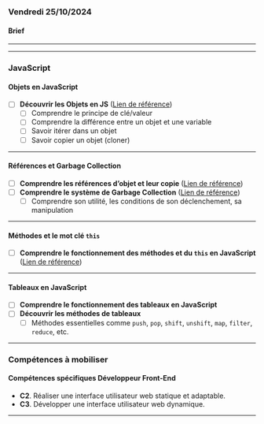 ### Vendredi 25/10/2024

#### Brief
---

---

### JavaScript

#### Objets en JavaScript
- [ ] **Découvrir les Objets en JS** ([Lien de référence](https://javascript.info/object))
  - [ ] Comprendre le principe de clé/valeur
  - [ ] Comprendre la différence entre un objet et une variable
  - [ ] Savoir itérer dans un objet
  - [ ] Savoir copier un objet (cloner)

---

#### Références et Garbage Collection
- [ ] **Comprendre les références d’objet et leur copie** ([Lien de référence](https://fr.javascript.info/object-copy))
- [ ] **Comprendre le système de Garbage Collection** ([Lien de référence](https://fr.javascript.info/garbage-collection))
  - [ ] Comprendre son utilité, les conditions de son déclenchement, sa manipulation

---

#### Méthodes et le mot clé `this`
- [ ] **Comprendre le fonctionnement des méthodes et du `this` en JavaScript** ([Lien de référence](https://fr.javascript.info/object-methods))

---

#### Tableaux en JavaScript
- [ ] **Comprendre le fonctionnement des tableaux en JavaScript**
- [ ] **Découvrir les méthodes de tableaux**  
  - [ ] Méthodes essentielles comme `push`, `pop`, `shift`, `unshift`, `map`, `filter`, `reduce`, etc.

---

### Compétences à mobiliser

#### Compétences spécifiques Développeur Front-End
- **C2**. Réaliser une interface utilisateur web statique et adaptable.
- **C3**. Développer une interface utilisateur web dynamique.

---